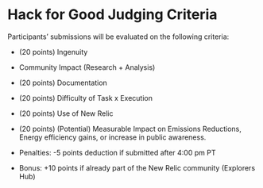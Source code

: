 # Hack for Good Judging Criteria

Participants’ submissions will be evaluated on the following criteria: 

* (20 points) Ingenuity
* Community Impact (Research + Analysis)
* (20 points) Documentation
* (20 points) Difficulty of Task x Execution
* (20 points) Use of New Relic
* (20 points) (Potential) Measurable Impact on Emissions Reductions, Energy efficiency gains, or increase in public awareness.

* Penalties: -5 points deduction if submitted after 4:00 pm PT
* Bonus: +10 points if already part of the New Relic community (Explorers Hub)
